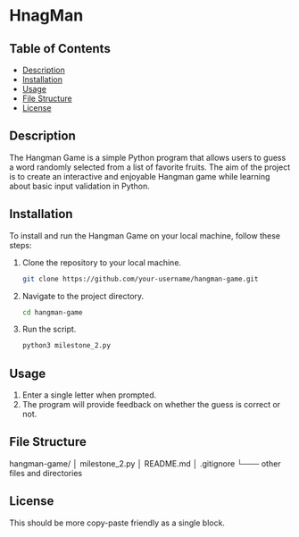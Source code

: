 # HnagMan

## Table of Contents
- [Description](#description)
- [Installation](#installation)
- [Usage](#usage)
- [File Structure](#file-structure)
- [License](#license)



## Description
The Hangman Game is a simple Python program that allows users to guess a word randomly selected from a list of favorite fruits. The aim of the project is to create an interactive and enjoyable Hangman game while learning about basic input validation in Python.

## Installation

To install and run the Hangman Game on your local machine, follow these steps:

1. Clone the repository to your local machine.
   ```bash
   git clone https://github.com/your-username/hangman-game.git

2. Navigate to the project directory.
   ```bash
   cd hangman-game

4. Run the script.
   ```bash
   python3 milestone_2.py  

## Usage

1. Enter a single letter when prompted.
2. The program will provide feedback on whether the guess is correct or not.

## File Structure
hangman-game/
│ milestone_2.py
│ README.md
│ .gitignore
└─── other files and directories

## License

This should be more copy-paste friendly as a single block.





